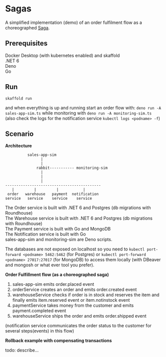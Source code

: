 # Sagas

A simplified implementation (demo) of an order fulfilment flow as a choreographed [Saga](https://microservices.io/patterns/data/saga.html).

## Prerequisites
Docker Desktop (with kubernetes enabled) and skaffold   
.NET 6    
Deno   
Go   

## Run
``skaffold run``  

and when everything is up and running start an order flow 
with: ```deno run -A sales-app-sim.ts``` while monitoring with ```deno run -A monitoring-sim.ts```   
(also check the logs for the notification service ``kubectl logs <podname> -f``)  



## Scenario  

**Architecture**  

```
          sales-app-sim 
                |
                |
              rabbit----------- monitoring-sim
                |
                |
                |
-------------------------------------------          
   |         |         |           |               
 order   warehouse   payment  notification
service   service    service    service 

```
The Order service is built with .NET 6 and Postgres (db migrations with Roundhouse)  
The Warehouse service is built with .NET 6 and Postgres (db migrations with Roundhouse)  
The Payment service is built with Go and MongoDB  
The Notification service is built with Go  
sales-app-sim and monitoring-sim are Deno scripts. 

The databases are not exposed on localhost so you need to ``kubectl port-forward <podname> 5462:5462`` (for Postgres) or ``kubectl port-forward <podname> 27017:27017`` (for MongoDB) to access them locally (with DBeaver and mongosh or what ever tool you prefer).

**Order Fulfillment flow (as a choreographed saga)**

1. sales-app-sim emits order.placed event
2. orderService creates an order and emits order.created event  
3. warehouseService checks if order is in stock and reserves the item and finally emits item.reserved event or item.notinstock event
4. paymentService takes money from the customer and emits payment.completed event
5. warehouseService ships the order and emits order.shipped event

(notification service communicates the order status to the customer for several steps(events) in this flow)


**Rollback example with compensating transactions**

todo: describe...

